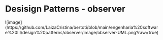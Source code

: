 <h1>Desisign Patterns - observer</h1>
![image](https://github.com/LaizaCristina/bertoti/blob/main/engenharia%20software%20III/design%20patterns/observer/image/observer-UML.png?raw=true)





